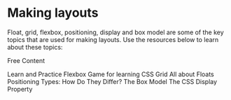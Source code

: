 # Making layouts

Float, grid, flexbox, positioning, display and box model are some of the key topics that are used for making layouts. Use the resources below to learn about these topics: 

<ResourceGroupTitle>Free Content</ResourceGroupTitle>

<BadgeLink colorScheme='yellow' badgeText='Read' href='https://flexboxfroggy.com/'>Learn and Practice Flexbox</BadgeLink>
<BadgeLink colorScheme='yellow' badgeText='Read' href='https://cssgridgarden.com/'>Game for learning CSS Grid</BadgeLink>
<BadgeLink colorScheme='yellow' badgeText='Read' href='https://css-tricks.com/all-about-floats/'>All about Floats</BadgeLink>
<BadgeLink colorScheme='yellow' badgeText='Read' href='https://css-tricks.com/absolute-relative-fixed-positioining-how-do-they-differ/'>Positioning Types: How Do They Differ?</BadgeLink>
<BadgeLink colorScheme='yellow' badgeText='Read' href='https://developer.mozilla.org/en-US/docs/Learn/CSS/Building_blocks/The_box_model'>The Box Model</BadgeLink>
<BadgeLink colorScheme='yellow' badgeText='Read' href='https://www.freecodecamp.org/news/the-css-display-property-display-none-display-table-inline-block-and-more/'>The CSS Display Property</BadgeLink>
